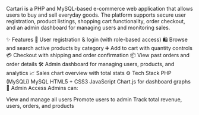 Cartari is a PHP and MySQL-based e-commerce web application that allows users to buy and sell everyday goods. The platform supports secure user registration, product listings, shopping cart functionality, order checkout, and an admin dashboard for managing users and monitoring sales.

✨ Features
🧍 User registration & login (with role-based access)
🛍️ Browse and search active products by category
➕ Add to cart with quantity controls
💳 Checkout with shipping and order confirmation
📦 View past orders and order details
🛠 Admin dashboard for managing users, products, and analytics
📈 Sales chart overview with total stats
⚙️ Tech Stack
PHP (MySQLi)
MySQL
HTML5 + CSS3
JavaScript
Chart.js for dashboard graphs
🔐 Admin Access
Admins can:

View and manage all users
Promote users to admin
Track total revenue, users, orders, and products
